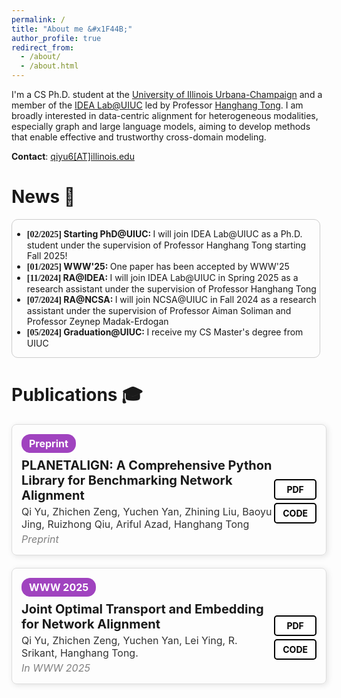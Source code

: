 ```yaml
---
permalink: /
title: "About me &#x1F44B;"
author_profile: true
redirect_from: 
  - /about/
  - /about.html
---
```


I'm a CS Ph.D. student at the [University of Illinois Urbana-Champaign](https://illinois.edu) and a member of the [IDEA Lab@UIUC](https://www.idea-isail.com) led by Professor [Hanghang Tong](http://tonghanghang.org). I am broadly interested in data-centric alignment for heterogeneous modalities, especially graph and large language models, aiming to develop methods that enable effective and trustworthy cross-domain modeling.
<!-- Prior to this, I received my master's degree in Computer Science from UIUC, and my bachelor’s degree in Computer Science and Technology from [Dalian University of Technology](https://www.dlut.edu.cn), China. -->
<!-- This is the front page of a website that is powered by the [Academic Pages template](https://github.com/academicpages/academicpages.github.io) and hosted on GitHub pages. [GitHub pages](https://pages.github.com) is a free service in which websites are built and hosted from code and data stored in a GitHub repository, automatically updating when a new commit is made to the repository. This template was forked from the [Minimal Mistakes Jekyll Theme](https://mmistakes.github.io/minimal-mistakes/) created by Michael Rose, and then extended to support the kinds of content that academics have: publications, talks, teaching, a portfolio, blog posts, and a dynamically-generated CV. You can fork [this template](https://github.com/academicpages/academicpages.github.io) right now, modify the configuration and markdown files, add your own PDFs and other content, and have your own site for free, with no ads! -->

**Contact**: [qiyu6[AT]illinois.edu](mailto:qiyu6@illinois.edu)

News &#x1F389;
======
<div class='news-container' style="max-height: 300px; overflow: auto; border: 1px solid #ccc; border-radius: 10px; margin: 10px 10px 1.3em 0;">
  <style>
    .news-container::-webkit-scrollbar {
      display: none;
    }
    .time {
      font-family: Consolas;
    }
  </style>
  <ul>
    <li><strong class='time'>[02/2025]</strong><b> Starting PhD@UIUC: </b> I will join IDEA Lab@UIUC as a Ph.D. student under the supervision of Professor Hanghang Tong starting Fall 2025!</li>
    <li><strong class='time'>[01/2025]</strong><b> WWW'25: </b> One paper has been accepted by WWW'25</li>
    <li><strong class='time'>[11/2024]</strong><b> RA@IDEA: </b> I will join IDEA Lab@UIUC in Spring 2025 as a research assistant under the supervision of Professor Hanghang Tong</li>
    <li><strong class='time'>[07/2024]</strong><b> RA@NCSA: </b> I will join NCSA@UIUC in Fall 2024 as a research assistant under the supervision of Professor Aiman Soliman and Professor Zeynep Madak-Erdogan</li>
    <li><strong class='time'>[05/2024]</strong><b> Graduation@UIUC: </b>I receive my CS Master's degree from UIUC</li>
  </ul>
</div>

Publications &#x1F393;
======
<div style="border: 1px solid #ddd; padding: 15px; max-width: 800px; border-radius: 8px; box-shadow: 2px 2px 10px rgba(0, 0, 0, 0.1); font-family: -apple-system, Arial, sans-serif; position: relative; margin-bottom: 20px; display: block;">
    <span style="display: inline-block; background-color: #a043bf; color: white; font-weight: bold; padding: 5px 12px; border-radius: 14px; font-size: 16px;">Preprint</span>
    <div style="display: flex; justify-content: space-between; align-items: center; margin-top: 8px;">
        <div style="flex: 1;">
            <div style="font-size: 20px; font-weight: bold;">
                PLANETALIGN: A Comprehensive Python Library for Benchmarking Network Alignment
            </div>
            <div style="color: #333; font-size: 16px; margin-top: 4px;">
                Qi Yu, Zhichen Zeng, Yuchen Yan, Zhining Liu, Baoyu Jing, Ruizhong Qiu, Ariful Azad, Hanghang Tong
            </div>
            <div style="font-style: italic; color: gray; font-size: 16px; margin-top: 4px;">Preprint</div>
        </div>
        <div style="display: flex; flex-direction: column; gap: 5px;">
            <a href="https://arxiv.org/pdf/2505.21366" style="padding: 6px 12px; border: 2px solid #000; border-radius: 5px; font-weight: bold; font-size: 14px; text-decoration: none; color: black; background-color: white; transition: 0.3s; text-align: center"
            onmouseover="this.style.backgroundColor='#a043bf'; this.style.border='2px solid #a043bf'; this.style.color='#fff'" 
            onmouseout="this.style.backgroundColor='white'; this.style.border='2px solid #000'; this.style.color='#000'"
            onmousedown="this.style.backgroundColor='white'; this.style.border='2px solid #000'; this.style.color='#000'">PDF</a>
            <a href="https://github.com/yq-leo/PlanetAlign" style="padding: 6px 12px; border: 2px solid #000; border-radius: 5px; font-weight: bold; font-size: 14px; text-decoration: none; color: black; background-color: white; transition: 0.3s; text-align: center"
            onmouseover="this.style.backgroundColor='#a043bf'; this.style.border='2px solid #a043bf'; this.style.color='#fff'" 
            onmouseout="this.style.backgroundColor='white'; this.style.border='2px solid #000'; this.style.color='#000'"
            onmousedown="this.style.backgroundColor='white'; this.style.border='2px solid #000'; this.style.color='#000'">CODE</a>
        </div>
    </div>
</div>

<div style="border: 1px solid #ddd; padding: 15px; max-width: 800px; border-radius: 8px; box-shadow: 2px 2px 10px rgba(0, 0, 0, 0.1); font-family: -apple-system, Arial, sans-serif; position: relative; margin-bottom: 20px; display: block;">
    <span style="display: inline-block; background-color: #a043bf; color: white; font-weight: bold; padding: 5px 12px; border-radius: 14px; font-size: 16px;">WWW 2025</span>
    <div style="display: flex; justify-content: space-between; align-items: center; margin-top: 8px;">
        <div style="flex: 1;">
            <div style="font-size: 20px; font-weight: bold;">
                Joint Optimal Transport and Embedding for Network Alignment
            </div>
            <div style="color: #333; font-size: 16px; margin-top: 4px;">
                Qi Yu, Zhichen Zeng, Yuchen Yan, Lei Ying, R. Srikant, Hanghang Tong.
            </div>
            <div style="font-style: italic; color: gray; font-size: 16px; margin-top: 4px;">In WWW 2025</div>
        </div>
        <div style="display: flex; flex-direction: column; gap: 5px;">
            <a href="https://arxiv.org/pdf/2502.19334" style="padding: 6px 12px; border: 2px solid #000; border-radius: 5px; font-weight: bold; font-size: 14px; text-decoration: none; color: black; background-color: white; transition: 0.3s; text-align: center"
            onmouseover="this.style.backgroundColor='#a043bf'; this.style.border='2px solid #a043bf'; this.style.color='#fff'" 
            onmouseout="this.style.backgroundColor='white'; this.style.border='2px solid #000'; this.style.color='#000'"
            onmousedown="this.style.backgroundColor='white'; this.style.border='2px solid #000'; this.style.color='#000'">PDF</a>
            <a href="https://github.com/yq-leo/JOENA-WWW25" style="padding: 6px 12px; border: 2px solid #000; border-radius: 5px; font-weight: bold; font-size: 14px; text-decoration: none; color: black; background-color: white; transition: 0.3s; text-align: center"
            onmouseover="this.style.backgroundColor='#a043bf'; this.style.border='2px solid #a043bf'; this.style.color='#fff'" 
            onmouseout="this.style.backgroundColor='white'; this.style.border='2px solid #000'; this.style.color='#000'"
            onmousedown="this.style.backgroundColor='white'; this.style.border='2px solid #000'; this.style.color='#000'">CODE</a>
        </div>
    </div>
</div>
